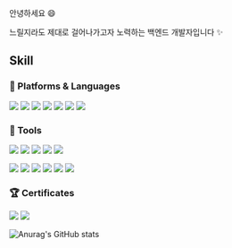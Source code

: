 안녕하세요 😄

느릴지라도 제대로 걸어나가고자 노력하는 백엔드 개발자입니다 ✨


## Skill

### 💬 Platforms & Languages
<img src="https://img.shields.io/badge/java-3B66BC?style=flat&logo=openjdk&logoColor=white"/> <img src="https://img.shields.io/badge/Spring-6DB33F?style=flat&logo=spring&logoColor=white"/> <img src="https://img.shields.io/badge/Spring Boot-6DB33F?style=flat&logo=springboot&logoColor=white"/> <img src="https://img.shields.io/badge/Spring Security-6DB33F?style=flat&logo=springsecurity&logoColor=white"/> <img src="https://img.shields.io/badge/QueryDSL-4479A1?style=flat&logoColor=white"/> <img src="https://img.shields.io/badge/Hibernate-59666C?style=flat&logo=Hibernate&logoColor=white"> <img src="https://img.shields.io/badge/MySQL-4479A1?style=flat&logo=mysql&logoColor=white"/> 

### 🔧 Tools
<img src="https://img.shields.io/badge/Amazon S3-569A31?style=flat&logo=amazons3&logoColor=white"/> <img src="https://img.shields.io/badge/Amazon EC2-FF9900?style=flat&logo=amazonec2&logoColor=white"/> <img src="https://img.shields.io/badge/Amazon RDS-527FFF?style=flat&logo=amazonrds&logoColor=white"/> <img src="https://img.shields.io/badge/Git-F05032?style=flat&logo=git&logoColor=white"/> <img src="https://img.shields.io/badge/GitHub-181717?style=flat&logo=github&logoColor=white"/> 

<img src="https://img.shields.io/badge/Intellij IDEA-892CA0?style=flat&logo=intellijidea&logoColor=white"/> <img src="https://img.shields.io/badge/Postman-FF6C37?style=flat&logo=postman&logoColor=white"/> <img src="https://img.shields.io/badge/JUnit5-25A162?style=flat&logo=JUnit5&logoColor=white"> <img src="https://img.shields.io/badge/Docker-2496ED?style=flat&logo=docker&logoColor=white">
<img src="https://img.shields.io/badge/Notion-231F20?style=flat&logo=notion&logoColor=white"> <img src="https://img.shields.io/badge/Slack-4A154B?style=flat&logo=slack&logoColor=white">

### 🏆 Certificates
<img src="https://img.shields.io/badge/정보처리기사-00465B??style=flat-square&logoColor=white"> <img src="https://img.shields.io/badge/SQLD-00465B?style=flat-square&logoColor=white">


![Anurag's GitHub stats](https://github-readme-stats.vercel.app/api?username=meena2003&show_icons=true&theme=radical)
